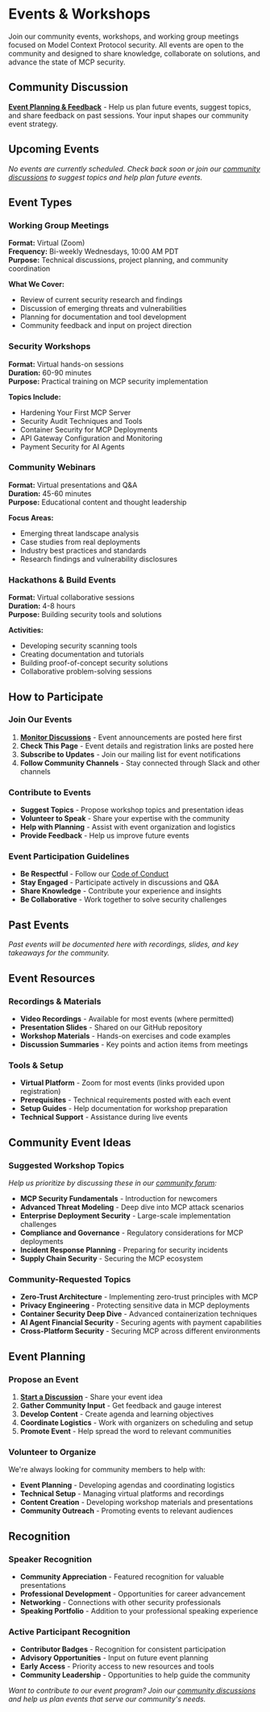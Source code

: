 # Events & Workshops

Join our community events, workshops, and working group meetings focused on Model Context Protocol security. All events are open to the community and designed to share knowledge, collaborate on solutions, and advance the state of MCP security.

## Community Discussion

**[Event Planning & Feedback](https://github.com/orgs/ModelContextProtocol-Security/discussions)** - Help us plan future events, suggest topics, and share feedback on past sessions. Your input shapes our community event strategy.

## Upcoming Events

*No events are currently scheduled. Check back soon or join our [community discussions](https://github.com/orgs/ModelContextProtocol-Security/discussions) to suggest topics and help plan future events.*

## Event Types

### Working Group Meetings
**Format:** Virtual (Zoom)  
**Frequency:** Bi-weekly Wednesdays, 10:00 AM PDT  
**Purpose:** Technical discussions, project planning, and community coordination

**What We Cover:**
- Review of current security research and findings
- Discussion of emerging threats and vulnerabilities
- Planning for documentation and tool development
- Community feedback and input on project direction

### Security Workshops
**Format:** Virtual hands-on sessions  
**Duration:** 60-90 minutes  
**Purpose:** Practical training on MCP security implementation

**Topics Include:**
- Hardening Your First MCP Server
- Security Audit Techniques and Tools
- Container Security for MCP Deployments
- API Gateway Configuration and Monitoring
- Payment Security for AI Agents

### Community Webinars
**Format:** Virtual presentations and Q&A  
**Duration:** 45-60 minutes  
**Purpose:** Educational content and thought leadership

**Focus Areas:**
- Emerging threat landscape analysis
- Case studies from real deployments
- Industry best practices and standards
- Research findings and vulnerability disclosures

### Hackathons & Build Events
**Format:** Virtual collaborative sessions  
**Duration:** 4-8 hours  
**Purpose:** Building security tools and solutions

**Activities:**
- Developing security scanning tools
- Creating documentation and tutorials
- Building proof-of-concept security solutions
- Collaborative problem-solving sessions

## How to Participate

### Join Our Events
1. **[Monitor Discussions](https://github.com/orgs/ModelContextProtocol-Security/discussions)** - Event announcements are posted here first
2. **Check This Page** - Event details and registration links are posted here
3. **Subscribe to Updates** - Join our mailing list for event notifications
4. **Follow Community Channels** - Stay connected through Slack and other channels

### Contribute to Events
- **Suggest Topics** - Propose workshop topics and presentation ideas
- **Volunteer to Speak** - Share your expertise with the community
- **Help with Planning** - Assist with event organization and logistics
- **Provide Feedback** - Help us improve future events

### Event Participation Guidelines
- **Be Respectful** - Follow our [Code of Conduct](../community/code-of-conduct.md)
- **Stay Engaged** - Participate actively in discussions and Q&A
- **Share Knowledge** - Contribute your experience and insights
- **Be Collaborative** - Work together to solve security challenges

## Past Events

*Past events will be documented here with recordings, slides, and key takeaways for the community.*

## Event Resources

### Recordings & Materials
- **Video Recordings** - Available for most events (where permitted)
- **Presentation Slides** - Shared on our GitHub repository
- **Workshop Materials** - Hands-on exercises and code examples
- **Discussion Summaries** - Key points and action items from meetings

### Tools & Setup
- **Virtual Platform** - Zoom for most events (links provided upon registration)
- **Prerequisites** - Technical requirements posted with each event
- **Setup Guides** - Help documentation for workshop preparation
- **Technical Support** - Assistance during live events

## Community Event Ideas

### Suggested Workshop Topics
*Help us prioritize by discussing these in our [community forum](https://github.com/orgs/ModelContextProtocol-Security/discussions):*

- **MCP Security Fundamentals** - Introduction for newcomers
- **Advanced Threat Modeling** - Deep dive into MCP attack scenarios
- **Enterprise Deployment Security** - Large-scale implementation challenges
- **Compliance and Governance** - Regulatory considerations for MCP deployments
- **Incident Response Planning** - Preparing for security incidents
- **Supply Chain Security** - Securing the MCP ecosystem

### Community-Requested Topics
- **Zero-Trust Architecture** - Implementing zero-trust principles with MCP
- **Privacy Engineering** - Protecting sensitive data in MCP deployments
- **Container Security Deep Dive** - Advanced containerization techniques
- **AI Agent Financial Security** - Securing agents with payment capabilities
- **Cross-Platform Security** - Securing MCP across different environments

## Event Planning

### Propose an Event
1. **[Start a Discussion](https://github.com/orgs/ModelContextProtocol-Security/discussions)** - Share your event idea
2. **Gather Community Input** - Get feedback and gauge interest
3. **Develop Content** - Create agenda and learning objectives
4. **Coordinate Logistics** - Work with organizers on scheduling and setup
5. **Promote Event** - Help spread the word to relevant communities

### Volunteer to Organize
We're always looking for community members to help with:
- **Event Planning** - Developing agendas and coordinating logistics
- **Technical Setup** - Managing virtual platforms and recordings
- **Content Creation** - Developing workshop materials and presentations
- **Community Outreach** - Promoting events to relevant audiences

## Recognition

### Speaker Recognition
- **Community Appreciation** - Featured recognition for valuable presentations
- **Professional Development** - Opportunities for career advancement
- **Networking** - Connections with other security professionals
- **Speaking Portfolio** - Addition to your professional speaking experience

### Active Participant Recognition
- **Contributor Badges** - Recognition for consistent participation
- **Advisory Opportunities** - Input on future event planning
- **Early Access** - Priority access to new resources and tools
- **Community Leadership** - Opportunities to help guide the community

*Want to contribute to our event program? Join our [community discussions](https://github.com/orgs/ModelContextProtocol-Security/discussions) and help us plan events that serve our community's needs.*
